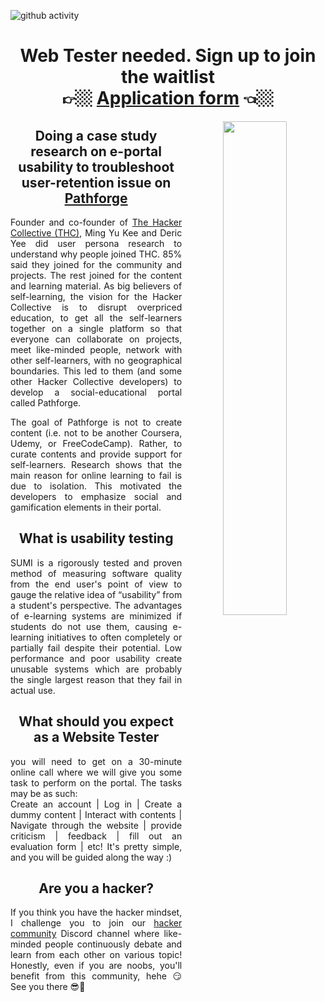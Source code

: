 ![github activity](https://github.com/yuuchin/yuuchin/blob/main/img/Capture.JPG)

<span align="center">
  <h1> Web Tester needed. Sign up to join the waitlist <br>
  👉🏼 <a href="https://forms.gle/6q7WmFJxEsXz53FT9">Application form</a> 👈🏼
  </h1>
  
  <img align="right" width="45%" src="https://github.com/yuuchin/yuuchin/blob/main/img/Web%20Tester%20needed%20(no%20logo).jpg">
  
  <h2>Doing a case study research on e-portal usability to troubleshoot user-retention issue on <a href="https://pathforge.co/feed/">Pathforge</a></h2>
  <p align="justify">
  Founder and co-founder of <a href="https://hackercollective.co/">The Hacker Collective (THC)</a>, Ming Yu Kee and Deric Yee did user persona research to understand why people joined THC. 85% said they joined for the community and projects. The rest joined for the content and learning material. As big believers of self-learning, the vision for the Hacker Collective is to disrupt overpriced education, to get all the self-learners together on a single platform so that everyone can collaborate on projects, meet like-minded people, network with other self-learners, with no geographical boundaries. This led to them (and some other Hacker Collective developers) to develop a social-educational portal called Pathforge. 
  </p>
  <p align="justify">
  The goal of Pathforge is not to create content (i.e. not to be another Coursera, Udemy, or FreeCodeCamp). Rather, to curate contents and provide support for self-learners. Research shows that the main reason for online learning to fail is due to isolation. This motivated the developers to emphasize social and gamification elements in their portal.
  </p>
  
  <h2>What is usability testing</h2>
  <p align="justify">
  SUMI is a rigorously tested and proven method of measuring software quality from the end user's point of view to gauge the relative idea of “usability” from a student's perspective. The advantages of e-learning systems are minimized if students do not use them, causing e-learning initiatives to often completely or partially fail despite their potential. Low performance and poor usability create unusable systems which are probably the single largest reason that they fail in actual use. 
  </p>
  
  <h2>What should you expect as a Website Tester</h2>
<p align="justify">
  you will need to get on a 30-minute online call where we will give you some task to perform on the portal. The tasks may be as such:<br>
    Create an account | Log in | Create a dummy content | Interact with contents | Navigate through the website | provide criticism | feedback | fill out an evaluation form | etc! It's pretty simple, and you will be guided along the way :)
  </p>
  
  <h2>Are you a hacker?</h2>
  <p align="justify">
  If you think you have the hacker mindset, I challenge you to join our <a href= "https://discord.gg/DNgheJRHFZ">hacker community</a> Discord channel where like-minded people continuously debate and learn from each other on various topic! Honestly, even if you are noobs, you'll benefit from this community, hehe 😏 See you there 😎👻
  </p>
  </span>
